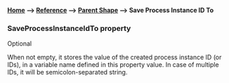 __[Home](/) --> [Reference](/ref)  -->  [Parent Shape](javascript:history.back()) --> Save Process Instance ID To__

### SaveProcessInstanceIdTo property

Optional

When not empty, it stores the value of the created process instance ID (or IDs), in a variable name 
defined in this property value. In case of multiple IDs, it will be semicolon-separated string.